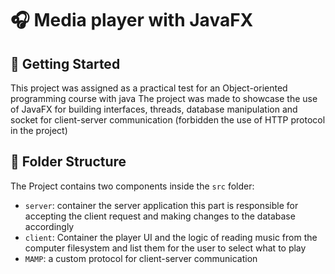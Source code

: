 # 🎧 Media player with JavaFX

## 🎯 Getting Started
This project was assigned as a practical test for an Object-oriented programming course with java
The project was made to showcase the use of JavaFX for building interfaces, threads, database manipulation and socket for client-server communication (forbidden the use of HTTP protocol in the project)

## 📁 Folder Structure

The Project contains two components inside the `src` folder:

- `server`: container the server application this part is responsible for accepting the client request and making changes to the database accordingly
- `client`: Container the player UI and the logic of reading music from the computer filesystem and list them for the user to select what to play
- `MAMP`: a custom protocol for client-server communication

